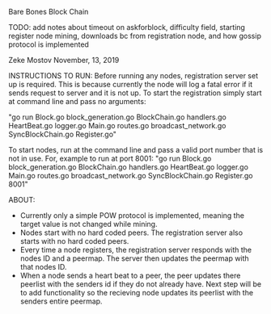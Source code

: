 Bare Bones Block Chain

TODO: add notes about timeout on askforblock, difficulty field, starting 
register node mining, downloads bc from registration node, and how gossip protocol is implemented

Zeke Mostov
November, 13, 2019

INSTRUCTIONS TO RUN:
Before running any nodes, registration server set up is required. This is because
currently the node will log a fatal error if it sends request to server and it is
not up. To start the registration simply start at command line and pass no arguments:

"go run Block.go block_generation.go BlockChain.go handlers.go HeartBeat.go logger.go Main.go routes.go broadcast_network.go SyncBlockChain.go Register.go"

To start nodes, run at the command line and pass a valid port number that is not
in use. For, example to run at port 8001:
"go run Block.go block_generation.go BlockChain.go handlers.go HeartBeat.go logger.go Main.go routes.go broadcast_network.go SyncBlockChain.go Register.go 8001"

ABOUT:
- Currently only a simple POW protocol is implemented, meaning the target value is
not changed while mining. 
- Nodes start with no hard coded peers. The registration
server also starts with no hard coded peers. 
- Every time a node registers, the registration server responds with the nodes 
ID and a peermap. The server then updates the peermap with that nodes ID.
- When a node sends a heart beat to a peer, the peer updates there peerlist with
the senders id if they do not already have. Next step will be to add functionality
so the recieving node updates its peerlist with the senders entire peermap.

